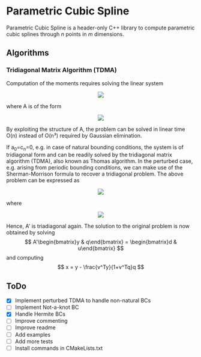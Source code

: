 # Parametric Cubic Spline #

Parametric Cubic Spline is a header-only C++ library to compute parametric cubic splines through $n$ points in $m$ 
dimensions.

## Algorithms ##

### Tridiagonal Matrix Algorithm (TDMA) ###
Computation of the moments requires solving the linear system
<center>
<!--
$$
Ax = d
$$
-->

![](https://bit.ly/3ugGjWS)

</center>
where A is of the form

<center>
<!-- $$
A = 
\begin{bmatrix}
  b_1 & c_1 &     &     & a_0     \\ 
  a_2 & b_2 & c_2 &     &         \\
      & a_3 & b_3 &\cdot&         \\
      &     &\cdot&\cdot& c_{n-1} \\
  c_n &     &     & a_n & b_n
\end{bmatrix}.
$$ -->

![](https://bit.ly/3fd5jdc)

</center>

By exploiting the structure of A, the problem can be solved in linear time O(n) instead of O(n³) required by Gaussian elimination. 

If a<sub>0</sub>=c<sub>n</sub>=0, e.g. in case of natural bounding conditions, the system is of tridiagonal form and can be readily solved by the tridiagonal matrix algorithm (TDMA), also known as Thomas algorithm. In the perturbed case, e.g. arising from periodic bounding conditions, we can make use of the Sherman-Morrison formula to recover a tridiagonal problem. The above problem can be expressed as
<center>
<!--
$$
(A'+uv^T)x=d
$$
-->

![](https://bit.ly/3vkZIak)

</center>
where
<center>
<!--
$$
\begin{aligned}
u^T &= \begin{bmatrix} -b_1 & 0 & \cdots & 0 & c_n \end{bmatrix}, \\
v^T &= \begin{bmatrix} 1 & 0 & \cdots & 0 & -\frac{a_1}{b_1}, \end{bmatrix} \\
A'  &= \begin{bmatrix}
  2b_1 & c_1 &     &     & 0       \\ 
  a_2  & b_2 & c_2 &     &         \\
       & a_3 & b_3 &\cdot&         \\
       &     &\cdot&\cdot& c_{n-1} \\
  0    &     &     & a_n & b_n+\frac{c_na_1}{b_1}
\end{bmatrix}.
\end{aligned}
$$
-->

![](https://bit.ly/2SkWAgi)

</center>

Hence, A' is triadiagonal again. The solution to the original problem is now obtained by solving 
$$
A'\begin{bmatrix}y & q\end{bmatrix} = \begin{bmatrix}d & u\end{bmatrix}
$$
and computing
$$
x = y - \frac{v^Ty}{1+v^Tq}q
$$

## ToDo ##
- [X] Implement perturbed TDMA to handle non-natural BCs
- [ ] Implement Not-a-knot BC
- [X] Handle Hermite BCs
- [ ] Improve commenting
- [ ] Improve readme
- [ ] Add examples
- [ ] Add more tests
- [ ] Install commands in CMakeLists.txt